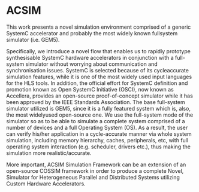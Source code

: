 # ACSIM
This work presents a novel simulation environment comprised of a generic SystemC accelerator and probably the most widely known fullsystem
simulator (i.e. GEM5). 

Specifically, we introduce a novel flow that enables us to rapidly prototype synthesisable SystemC hardware accelerators in conjunction with a full-system simulator without worrying about communication and synchronisation issues. SystemC is selected because of its cycleaccurate simulation features, while it is one of the most widely used input languages for the HLS tools. In addition, the
official effort for SystemC definition and promotion known as Open SystemC Initiative (OSCI), now known as Accellera, provides an open-source proof-of-concept simulator while it has been approved by the IEEE Standards Association. The base full-system simulator utilized is GEM5, since it is a fully featured system which is, also, the most widelyused open-source one. We use the full-system mode of the
simulator so as to be able to simulate a complete system comprised of a number of devices and a full Operating System
(OS). As a result, the user can verify his/her application in a cycle-accurate manner via whole system simulation, including
memory hierarchy, caches, peripherals, etc, with full operating system interaction (e.g. scheduler, drivers etc.), thus making
the simulation more realistic/accurate.

More important, ACSIM Simulation Framework can be an extension of an open-source COSSIM framework in order to produce a complete Novel, Simulator for Heterogeneous Parallel and Distributed Systems utilizing Custom Hardware Accelerators.
